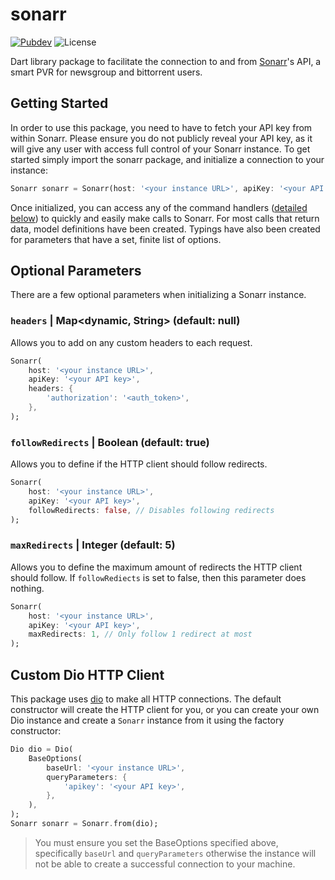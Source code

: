 # sonarr

[![Pubdev][pubdev-shield]][pubdev]
![License][license-shield]

Dart library package to facilitate the connection to and from [Sonarr](https://sonarr.tv)'s API, a smart PVR for newsgroup and bittorrent users.

## Getting Started

In order to use this package, you need to have to fetch your API key from within Sonarr. Please ensure you do not publicly reveal your API key, as it will give any user with access full control of your Sonarr instance. To get started simply import the sonarr package, and initialize a connection to your instance:

```dart
Sonarr sonarr = Sonarr(host: '<your instance URL>', apiKey: '<your API key>');
```

Once initialized, you can access any of the command handlers ([detailed below](#commands)) to quickly and easily make calls to Sonarr. For most calls that return data, model definitions have been created. Typings have also been created for parameters that have a set, finite list of options.

## Optional Parameters

There are a few optional parameters when initializing a Sonarr instance.

### `headers` | Map<dynamic, String> (default: null)

Allows you to add on any custom headers to each request.

```dart
Sonarr(
    host: '<your instance URL>',
    apiKey: '<your API key>',
    headers: {
        'authorization': '<auth_token>',
    },
);
```

### `followRedirects` | Boolean (default: true)

Allows you to define if the HTTP client should follow redirects.

```dart
Sonarr(
    host: '<your instance URL>',
    apiKey: '<your API key>',
    followRedirects: false, // Disables following redirects
);
```

### `maxRedirects` | Integer (default: 5)

Allows you to define the maximum amount of redirects the HTTP client should follow. If `followRediects` is set to false, then this parameter does nothing.

```dart
Sonarr(
    host: '<your instance URL>',
    apiKey: '<your API key>',
    maxRedirects: 1, // Only follow 1 redirect at most
);
```

## Custom Dio HTTP Client

This package uses [dio](https://pub.dev/packages/dio) to make all HTTP connections. The default constructor will create the HTTP client for you, or you can create your own Dio instance and create a `Sonarr` instance from it using the factory constructor:

```dart
Dio dio = Dio(
    BaseOptions(
        baseUrl: '<your instance URL>',
        queryParameters: {
            'apikey': '<your API key>',
        },
    ),
);
Sonarr sonarr = Sonarr.from(dio);
```

> You must ensure you set the BaseOptions specified above, specifically `baseUrl` and `queryParameters` otherwise the instance will not be able to create a successful connection to your machine.

[license-shield]: https://img.shields.io/github/license/CometTools/Dart-Packages?style=for-the-badge
[pubdev]: https://pub.dev/packages/sonarr/
[pubdev-shield]: https://img.shields.io/pub/v/sonarr.svg?style=for-the-badge
